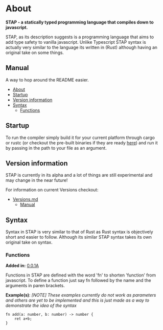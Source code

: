 # About

**STAP - a statically typed programming language that compiles down to javascript.**

STAP, as its description suggests is a programming language that aims to add type safety to vanilla javascript. Unlike Typescript STAP syntax is actually very similar to the language its written in (Rust) although having an original take on some things.

## Manual

A way to hop around the README easier.

- [About](#about)
- [Startup](#startup)
- [Version information](#version-information)
- [Syntax](#syntax)
    - [Functions](#functions)
     
## Startup

To run the compiler simply build it for your current platform through cargo or rustc (or checkout the pre-built binaries if they are ready [here](src/bin)) and run it by passing in the path to your file as an argument.
## Version information
STAP is currently in its alpha and a lot of things are still experimental and may change in the near future!

For information on current Versions checkout: 

- [Versions.md](versions.md)
    - [Manual](versions.md#manual)


## Syntax
Syntax in STAP is very similar to that of Rust as Rust syntax is objectively short and easier to follow. Although its similar STAP syntax takes its own original take on syntax.

### Functions

**Added in:** [0.0.1A](versions.md#001a)

Functions in STAP are defined with the word 'fn' to shorten 'function' from javascript. To define a function just say fn followed by the name and the arguments in paren brackets.

**Example(s)**:
*[NOTE] These examples currently do not work as parameters and others are yet to be implemented and this is just made as a way to demonstrate the idea of the syntax*
```sl
fn add(a: number, b: number) -> number {
    ret a+b;
}
```